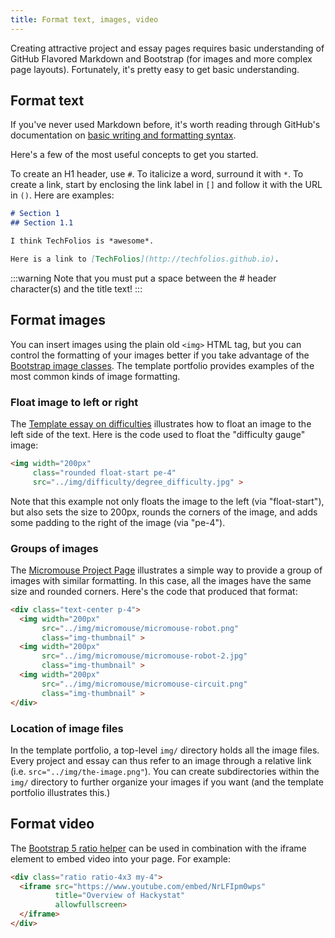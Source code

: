 ```yaml
---
title: Format text, images, video
---
```


Creating attractive project and essay pages requires basic understanding of GitHub Flavored Markdown and Bootstrap (for images and more complex page layouts). Fortunately, it's pretty easy to get basic understanding.

## Format text

If you've never used Markdown before, it's worth reading through GitHub's documentation on [basic writing and formatting syntax](https://docs.github.com/en/get-started/writing-on-github/getting-started-with-writing-and-formatting-on-github/basic-writing-and-formatting-syntax). 

Here's a few of the most useful concepts to get you started.

To create an H1 header, use `#`.  To italicize a word, surround it with `*`. To create a link, start by enclosing the link label in `[]` and follow it with the URL in `()`.  Here are examples:

```markdown
# Section 1
## Section 1.1

I think TechFolios is *awesome*.

Here is a link to [TechFolios](http://techfolios.github.io).
```
:::warning
Note that you must put a space between the # header character(s) and the title text!
:::


## Format images

You can insert images using the plain old `<img>` HTML tag, but you can control the formatting of your images better if you take advantage of the [Bootstrap image classes](https://getbootstrap.com/docs/5.2/content/images/). The template portfolio provides examples of the most common kinds of image formatting.

### Float image to left or right

The [Template essay on difficulties](https://techfolios.github.io/template/essays/difficulty.html) illustrates how to float an image to the left side of the text. Here is the code used to float the "difficulty gauge" image:

```html
<img width="200px" 
     class="rounded float-start pe-4" 
     src="../img/difficulty/degree_difficulty.jpg" >
```

Note that this example not only floats the image to the left (via "float-start"), but also sets the size to 200px, rounds the corners of the image, and adds some padding to the right of the image (via "pe-4").


### Groups of images

The [Micromouse Project Page](http://techfolios.github.io/template/projects/micromouse) illustrates a simple way to provide a group of images with similar formatting. In this case, all the images have the same size and rounded corners. Here's the code that produced that format:

```html
<div class="text-center p-4">
  <img width="200px" 
       src="../img/micromouse/micromouse-robot.png" 
       class="img-thumbnail" >
  <img width="200px" 
       src="../img/micromouse/micromouse-robot-2.jpg" 
       class="img-thumbnail" >
  <img width="200px" 
       src="../img/micromouse/micromouse-circuit.png" 
       class="img-thumbnail" >
</div>
```

### Location of image files

In the template portfolio, a top-level `img/` directory holds all the image files.  Every project and essay can thus refer to an image through a relative link (i.e. `src="../img/the-image.png"`).  You can create subdirectories within the `img/` directory to further organize your images if you want (and the template portfolio illustrates this.)

## Format video

The [Bootstrap 5 ratio helper](https://getbootstrap.com/docs/5.0/helpers/ratio/) can be used in combination with the iframe element to embed video into your page. For example:

```html
<div class="ratio ratio-4x3 my-4">
  <iframe src="https://www.youtube.com/embed/NrLFIpm0wps" 
          title="Overview of Hackystat" 
          allowfullscreen>
  </iframe>
</div>
```
